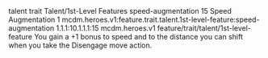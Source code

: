 <ability>
  <metadata>
    <class>talent</class>
    <feature_type>trait</feature_type>
    <file_dpath>Talent/1st-Level Features</file_dpath>
    <item_id>speed-augmentation</item_id>
    <item_index>15</item_index>
    <item_name>Speed Augmentation</item_name>
    <level>1</level>
    <scc>mcdm.heroes.v1:feature.trait.talent.1st-level-feature:speed-augmentation</scc>
    <scdc>1.1.1:10.1.1.1:15</scdc>
    <source>mcdm.heroes.v1</source>
    <type>feature/trait/talent/1st-level-feature</type>
  </metadata>
  <effects>
    <effect type="mundane">You gain a +1 bonus to speed and to the distance you can shift when you take the Disengage move action.</effect>
  </effects>
</ability>
